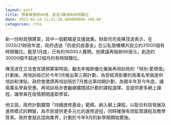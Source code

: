 ```yaml
---
layout: post
title: 預算案撥款66億　創造3萬個有時限職位
date: 2021-02-24 11:21:38.000000000 +08:00
categories: rthk
---
```


新一份財政預算案，其中一個範疇是支援就業。財政司司長陳茂波表示，在2020/21財政年度，政府透過「防疫抗疫基金」在公私營機構共設立約31000個有時限職位。截至1月底，已有約16000人獲聘。他建議再撥款66億元，創造約30000個不超過12個月的有時限職位。

陳茂波在立法會宣讀預算案時說，繼去年撥款優化僱員再培訓局的「特別‧愛增值」計劃後，再培訓局已於今年1月推出第三期計劃，為受經濟影響的兩萬名學員提供培訓和津貼。政府會邀請再培訓局於7月推出第四期計劃，為期半年至今年底，讓兩萬名學員受惠。再培訓局亦會繼續擴闊該計劃的課程選擇，並提供更多網上課程，讓學員在疫情期間遙距學習。

他又說，政府計劃擴闊「持續進修基金」範疇，納入網上課程，以配合科技發展及進修模式的轉變，為市民提供更多元化的進修途徑，同時確保有效監管課程及教學質素。政府會就此諮詢業界，計劃於今年9月的新學期開始實施。
